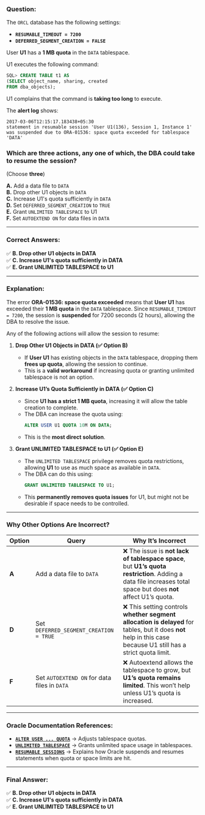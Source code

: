 ### **Question:**  
The `ORCL` database has the following settings:  
- **`RESUMABLE_TIMEOUT = 7200`**  
- **`DEFERRED_SEGMENT_CREATION = FALSE`**  

User **U1** has a **1 MB quota** in the `DATA` tablespace.  

U1 executes the following command:  

```sql
SQL> CREATE TABLE t1 AS  
(SELECT object_name, sharing, created  
FROM dba_objects);
```

U1 complains that the command is **taking too long** to execute.  

The **alert log** shows:  

```
2017-03-06T12:15:17.183438+05:30
statement in resumable session 'User U1(136), Session 1, Instance 1' was suspended due to ORA-01536: space quota exceeded for tablespace 'DATA'
```

### **Which are three actions, any one of which, the DBA could take to resume the session?**  
(Choose **three**)

**A.** Add a data file to `DATA`  
**B.** Drop other U1 objects in `DATA`  
**C.** Increase U1's quota sufficiently in `DATA`  
**D.** Set `DEFERRED_SEGMENT_CREATION` to `TRUE`  
**E.** Grant `UNLIMITED TABLESPACE` to U1  
**F.** Set `AUTOEXTEND ON` for data files in `DATA`  

---

### **Correct Answers:**  
✅ **B. Drop other U1 objects in DATA**  
✅ **C. Increase U1's quota sufficiently in DATA**  
✅ **E. Grant UNLIMITED TABLESPACE to U1**  

---

### **Explanation:**  
The error **ORA-01536: space quota exceeded** means that **User U1** has exceeded their **1 MB quota** in the `DATA` tablespace. Since `RESUMABLE_TIMEOUT = 7200`, the session is **suspended** for 7200 seconds (2 hours), allowing the DBA to resolve the issue.  

Any of the following actions will allow the session to resume:  

1. **Drop Other U1 Objects in DATA (✅ Option B)**  
   - If **User U1** has existing objects in the `DATA` tablespace, dropping them **frees up quota**, allowing the session to continue.  
   - This is a **valid workaround** if increasing quota or granting unlimited tablespace is not an option.  

2. **Increase U1’s Quota Sufficiently in DATA (✅ Option C)**  
   - Since **U1 has a strict 1 MB quota**, increasing it will allow the table creation to complete.  
   - The DBA can increase the quota using:  
     ```sql
     ALTER USER U1 QUOTA 10M ON DATA;
     ```  
   - This is the **most direct solution**.  

3. **Grant UNLIMITED TABLESPACE to U1 (✅ Option E)**  
   - The `UNLIMITED TABLESPACE` privilege removes quota restrictions, allowing **U1** to use as much space as available in `DATA`.  
   - The DBA can do this using:  
     ```sql
     GRANT UNLIMITED TABLESPACE TO U1;
     ```  
   - This **permanently removes quota issues** for U1, but might not be desirable if space needs to be controlled.  

---

### **Why Other Options Are Incorrect?**  
| Option | Query | Why It’s Incorrect |
|--------|-------|--------------------|
| **A** | Add a data file to `DATA` | ❌ The issue is **not lack of tablespace space**, but **U1’s quota restriction**. Adding a data file increases total space but does **not** affect U1’s quota. |
| **D** | Set `DEFERRED_SEGMENT_CREATION = TRUE` | ❌ This setting controls **whether segment allocation is delayed** for tables, but it does **not** help in this case because U1 still has a strict quota limit. |
| **F** | Set `AUTOEXTEND ON` for data files in `DATA` | ❌ Autoextend allows the tablespace to grow, but **U1’s quota remains limited**. This won’t help unless U1’s quota is increased. |

---

### **Oracle Documentation References:**  
- **[`ALTER USER ... QUOTA`](https://docs.oracle.com/en/database/oracle/oracle-database/19/sqlrf/ALTER-USER.html)** → Adjusts tablespace quotas.  
- **[`UNLIMITED TABLESPACE`](https://docs.oracle.com/en/database/oracle/oracle-database/19/sqlrf/GRANT.html)** → Grants unlimited space usage in tablespaces.  
- **[`RESUMABLE SESSIONS`](https://docs.oracle.com/en/database/oracle/oracle-database/19/admin/managing-resumable-space-allocation.html)** → Explains how Oracle suspends and resumes statements when quota or space limits are hit.  

---

### **Final Answer:**  
✅ **B. Drop other U1 objects in DATA**  
✅ **C. Increase U1's quota sufficiently in DATA**  
✅ **E. Grant UNLIMITED TABLESPACE to U1**
